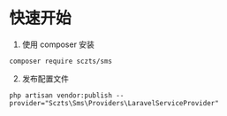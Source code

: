 # 快速开始

1. 使用 composer 安装
```
composer require sczts/sms
```

2. 发布配置文件
```
php artisan vendor:publish --provider="Sczts\Sms\Providers\LaravelServiceProvider"
```
